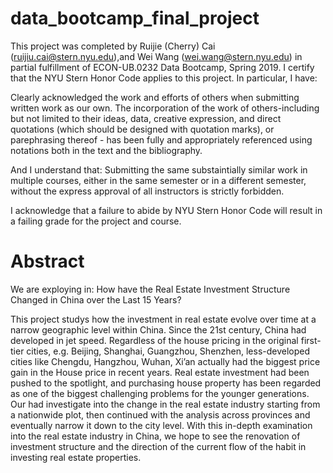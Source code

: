 # data_bootcamp_final_project

This project was completed by Ruijie (Cherry) Cai (ruijiu.cai@stern.nyu.edu),and Wei Wang (wei.wang@stern.nyu.edu) in partial fulfillment of ECON-UB.0232 Data Bootcamp, Spring 2019. I certify that the NYU Stern Honor Code applies to this project. In particular, I have: 

Clearly acknowledged the work and efforts of others when submitting written work as our own. The incorporation of the work of others-including but not limited to their ideas, data, creative expression, and direct quotations (which should be designed with quotation marks), or parephrasing thereof - has been fully and appropriately referenced using notations both in the text and the bibliography.

And I understand that:
Submitting the same substaintially similar work in multiple courses, either in the same semester or in a different semester, without the express approval of all instructors is strictly forbidden.
 
I acknowledge that a failure to abide by NYU Stern Honor Code will result in a failing grade for the project and course.
 
# Abstract
We are exploying in: How have the Real Estate Investment Structure Changed in China over the Last 15 Years?

This project studys how the investment in real estate evolve over time at a narrow geographic level within China. Since the 21st century, China had developed in jet speed. Regardless of the house pricing in the original first-tier cities, e.g. Beijing, Shanghai, Guangzhou, Shenzhen, less-developed cities like Chengdu, Hangzhou, Wuhan, Xi’an actually had the biggest price gain in the House price in recent years. Real estate investment had been pushed to the spotlight, and purchasing house property has been regarded as one of the biggest challenging problems for the younger generations. Our had investigate into the change in the real estate industry starting from a nationwide plot, then continued with the analysis across provinces and eventually narrow it down to the city level. With this in-depth examination into the real estate industry in China, we hope to see the renovation of investment structure and the direction of the current flow of the habit in investing real estate properties.
